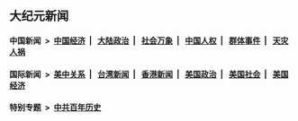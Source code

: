 ## 大纪元新闻

#### 中国新闻 &nbsp;>&nbsp; [中国经济](indexes/ncid283/README.md?08310045) &nbsp;| &nbsp; [大陆政治](indexes/ncid277/README.md?08310045) &nbsp;| &nbsp; [社会万象](indexes/ncid282/README.md?08310045) &nbsp;| &nbsp; [中国人权](indexes/ncid278/README.md?08310045) &nbsp;| &nbsp; [群体事件](indexes/ncid279/README.md?08310045) &nbsp;| &nbsp; [天灾人祸](indexes/ncid280/README.md?08310045)

#### 国际新闻 &nbsp;>&nbsp; [美中关系](indexes/nf1412576/README.md?08310045) &nbsp;| &nbsp; [台湾新闻](indexes/ncid1349361/README.md?08310045) &nbsp;| &nbsp; [香港新闻](indexes/ncid1349362/README.md?08310045) &nbsp;| &nbsp; [美国政治](indexes/ncid1078159/README.md?08310045) &nbsp;| &nbsp; [美国社会](indexes/ncid1078160/README.md?08310045) &nbsp;| &nbsp; [美国经济](indexes/ncid1078158/README.md?08310045)

#### 特别专题 &nbsp;>&nbsp; [中共百年历史](https://github.com/epoch-news/epoch-special/blob/master/README.md?08310045)  
